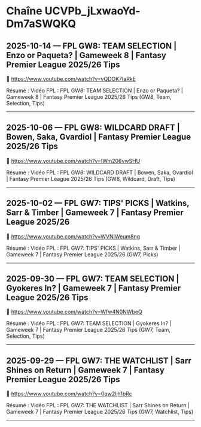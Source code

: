 # Chaîne UCVPb_jLxwaoYd-Dm7aSWQKQ

## 2025-10-14 — FPL GW8: TEAM SELECTION | Enzo or Paqueta? | Gameweek 8 | Fantasy Premier League 2025/26 Tips
🔗 https://www.youtube.com/watch?v=vQDOK7IaRkE

Résumé :
Vidéo FPL : FPL GW8: TEAM SELECTION | Enzo or Paqueta? | Gameweek 8 | Fantasy Premier League 2025/26 Tips (GW8, Team, Selection, Tips)

---

## 2025-10-06 — FPL GW8: WILDCARD DRAFT | Bowen, Saka, Gvardiol | Fantasy Premier League 2025/26 Tips
🔗 https://www.youtube.com/watch?v=IWm206vwSHU

Résumé :
Vidéo FPL : FPL GW8: WILDCARD DRAFT | Bowen, Saka, Gvardiol | Fantasy Premier League 2025/26 Tips (GW8, Wildcard, Draft, Tips)

---

## 2025-10-02 — FPL GW7: TIPS' PICKS | Watkins, Sarr & Timber | Gameweek 7 | Fantasy Premier League 2025/26
🔗 https://www.youtube.com/watch?v=WVNIWeum8ng

Résumé :
Vidéo FPL : FPL GW7: TIPS' PICKS | Watkins, Sarr & Timber | Gameweek 7 | Fantasy Premier League 2025/26 (GW7, Picks)

---

## 2025-09-30 — FPL GW7: TEAM SELECTION | Gyokeres In? | Gameweek 7 | Fantasy Premier League 2025/26 Tips
🔗 https://www.youtube.com/watch?v=Wfw4N0NWbeQ

Résumé :
Vidéo FPL : FPL GW7: TEAM SELECTION | Gyokeres In? | Gameweek 7 | Fantasy Premier League 2025/26 Tips (GW7, Team, Selection, Tips)

---

## 2025-09-29 — FPL GW7: THE WATCHLIST | Sarr Shines on Return | Gameweek 7 | Fantasy Premier League 2025/26 Tips
🔗 https://www.youtube.com/watch?v=0qw2ljh1bRc

Résumé :
Vidéo FPL : FPL GW7: THE WATCHLIST | Sarr Shines on Return | Gameweek 7 | Fantasy Premier League 2025/26 Tips (GW7, Watchlist, Tips)

---

